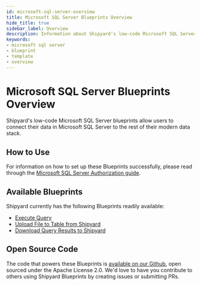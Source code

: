 ```yaml
---
id: microsoft-sql-server-overview
title: Microsoft SQL Server Blueprints Overview
hide_title: true
sidebar_label: Overview
description: Information about Shipyard's low-code Microsoft SQL Server templates.
keywords:
- microsoft sql server
- blueprint
- template
- overview
---
```


# Microsoft SQL Server Blueprints Overview

Shipyard's low-code Microsoft SQL Server blueprints allow users to connect their data in Microsoft SQL Server to the rest of their modern data stack.


## How to Use
For information on how to set up these Blueprints successfully, please read through the [Microsoft SQL Server Authorization guide](microsoft-sql-server-authorization.md).


## Available Blueprints
Shipyard currently has the following Blueprints readily available: 
- [Execute Query](microsoft-sql-server-execute-query.md)
- [Upload File to Table from Shipyard](microsoft-sql-server-upload-csv-to-table.md)
- [Download Query Results to Shipyard](microsoft-sql-server-store-query-results-as-csv.md)

## Open Source Code
The code that powers these Blueprints is [available on our Github](https://www.shipyardapp.com/docs/blueprint-library/microsoft-sql-server), open sourced under the Apache License 2.0. We'd love to have you contribute to others using Shipyard Blueprints by creating issues or submitting PRs.
